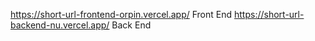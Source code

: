 https://short-url-frontend-orpin.vercel.app/   Front End 
https://short-url-backend-nu.vercel.app/  Back End 
